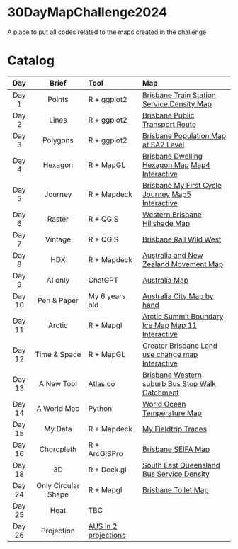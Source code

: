 # 30DayMapChallenge2024
A place to put all codes related to the maps created in the challenge

# Catalog
| Day   | Brief    | Tool | Map                                        |
| :----:| :------: | :---|:-----------------------------------------|
| Day 1 | Points   | R + ggplot2|[Brisbane Train Station Service Density Map](maps/Map1_BrisbaneTrainService.png) |
| Day 2 | Lines    | R + ggplot2|[Brisbane Public Transport Route](maps/Map2_BrisbanePTRoutes.png)                |
| Day 3 | Polygons | R + ggplot2|[Brisbane Population Map at SA2 Level](maps/Map3_BrisbanePopSA2.png)|
| Day 4 | Hexagon  | R + MapGL|[Brisbane Dwelling Hexagon Map](maps/Map4_Brisbane_Dwelling.png) [Map4 Interactive](https://wilsonyungsh.github.io/interactive/Map4_Brisbane_Dwelling.html)                 |
| Day 5 | Journey  | R + Mapdeck|[Brisbane My First Cycle Journey](maps/Map5_Brisbane_cycle_journey.png) [Map5 Interactive](https://wilsonyungsh.github.io/interactive/Map5_Brisbane_cycle_journey.html)  |
| Day 6 | Raster   | R + QGIS|[Western Brisbane Hillshade Map](maps/Map6_BrisbaneWesternSuburnHillshade.png)   |
| Day 7 | Vintage  | R + QGIS|[Brisbane Rail Wild West](maps/Map7_BrisbaneRailWildWest.png)|
| Day 8 | HDX      | R + Mapdeck|[Australia and New Zealand Movement Map](maps/Map8_anz_movement.png)|
| Day 9 | AI only  | ChatGPT| [Australia Map](maps/Map9_AI_only.jpg)|
| Day 10 | Pen & Paper | My 6 years old|[Australia City Map by hand](maps/Map10_Pen_paper.jpg)|
| Day 11 | Arctic | R + Mapgl|[Arctic Summit Boundary Ice Map](maps/Map11_artic_ice_boundary.png) [Map 11 Interactive](https://wilsonyungsh.github.io/interactive/Map11_artic_ice_boundary.html)|
| Day 12 | Time & Space | R + MapGL |[Greater Brisbane Land use change map](maps/Map12_landuse_change.png) [Interactive](https://wilsonyungsh.github.io/interactive/map12_brisbane_lu_map.html)|
| Day 13 | A New Tool |[Atlas.co](https://atlas.co/)|[Brisbane Western suburb Bus Stop Walk Catchment](maps/Map13_BrisbaneWestBusStopWalkCatchment.png)|
| Day 14 | A World Map | Python | [World Ocean Temperature Map](maps/Map14_ocean_temperature_map.png)|
| Day 15 | My Data | R + Mapdeck | [My Fieldtrip Traces](https://wilsonyungsh.github.io/interactive/interactive/Map15_fieldtrips.html)|
| Day 16 | Choropleth | R + ArcGISPro | [Brisbane SEIFA Map](maps/Map16_Choropleth.jpg)|
| Day 18 | 3D | R + Deck.gl | [South East Queensland Bus Service Density](https://wilsonyungsh.github.io/interactive/map18_seq_bus_service_density.html)| 
| Day 24 | Only Circular Shape | R + Mapgl | [Brisbane Toilet Map](https://wilsonyungsh.github.io/interactive/Map24_brisbane_toilets.html)|
| Day 25 | Heat | TBC|
| Day 26 | Projection|[AUS in 2 projections](maps/Map26_Projections.png)|